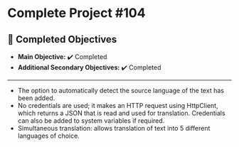 # **Complete Project #104**

## 🎯 Completed Objectives
- **Main Objective:** ✔️ Completed
- **Additional Secondary Objectives:** ✔️ Completed

---

- The option to automatically detect the source language of the text has been added.
- No credentials are used; it makes an HTTP request using HttpClient, which returns a JSON that is read and used for translation. Credentials can also be added to system variables if required.
- Simultaneous translation: allows translation of text into 5 different languages of choice.
